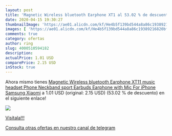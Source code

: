 ```yaml
---
layout: post
title: 'Magnetic Wireless bluetooth Earphone XT1 al 53.02 % de descuento'
date: 2020-04-15 19:30:27
thumbnailImage: 'https://ae01.alicdn.com/kf/He4b5f139bd544a8a86c19389216820bfM/Magnetic-Wireless-bluetooth-Earphone-XT11-music-headset-Phone-Neckband-sport-Earbuds-Earphone-with-Mic-For-iPhone.jpg_350x350._SL200_.jpg'
images: [ 'https://ae01.alicdn.com/kf/He4b5f139bd544a8a86c19389216820bfM/Magnetic-Wireless-bluetooth-Earphone-XT11-music-headset-Phone-Neckband-sport-Earbuds-Earphone-with-Mic-For-iPhone.jpg_350x350._SL200_.jpg' ]
comments: true
category: ofertas
author: ring
slug: 4000510594182
description:
actualPrice: 1.01 USD
comparePrice: 2.15 USD
inStock: true
---
```


Ahora mismo tienes [Magnetic Wireless bluetooth Earphone XT11 music headset Phone Neckband sport Earbuds Earphone with Mic For iPhone Samsung Xiaomi](https://www.amazon.com/dp/4000510594182/?tag=redken08-20) a 1.01 USD (original: 2.15 USD) (53.02 %  de descuento) en el siguiente enlace!

[![](https://ae01.alicdn.com/kf/He4b5f139bd544a8a86c19389216820bfM/Magnetic-Wireless-bluetooth-Earphone-XT11-music-headset-Phone-Neckband-sport-Earbuds-Earphone-with-Mic-For-iPhone.jpg_350x350._SL200_.jpg)](https://www.amazon.com/dp/4000510594182/?tag=redken08-20)

[Visítala!!!](https://www.amazon.com/dp/4000510594182/?tag=redken08-20)

[Consulta otras ofertas en nuestro canal de telegram](https://t.me/s/ofertas25)
